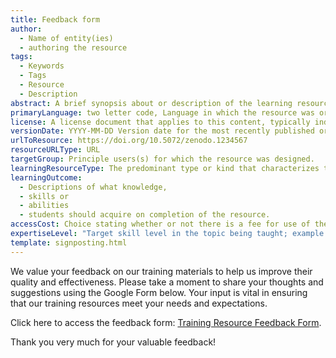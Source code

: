 ```yaml
---
title: Feedback form
author:
  - Name of entity(ies)
  - authoring the resource
tags:
  - Keywords
  - Tags
  - Resource
  - Description
abstract: A brief synopsis about or description of the learning resource.
primaryLanguage: two letter code, Language in which the resource was originally published or made available.
license: A license document that applies to this content, typically indicated by URL
versionDate: YYYY-MM-DD Version date for the most recently published or broadcast resource.
urlToResource: https://doi.org/10.5072/zenodo.1234567
resourceURLType: URL
targetGroup: Principle users(s) for which the resource was designed.
learningResourceType: The predominant type or kind that characterizes the learning resource.
learningOutcome:
  - Descriptions of what knowledge,
  - skills or
  - abilities
  - students should acquire on completion of the resource.
accessCost: Choice stating whether or not there is a fee for use of the resource (CV = Y/N/Maybe with recommendation that further explanation of “Maybe” goes in the Description field
expertiseLevel: "Target skill level in the topic being taught; example values include: beginner, intermediate, advanced"
template: signposting.html
---
```


We value your feedback on our training materials to help us improve their quality and effectiveness. Please take a moment to share your thoughts and suggestions using the Google Form below. Your input is vital in ensuring that our training resources meet your needs and expectations.

Click here to access the feedback form: [Training Resource Feedback Form](https://docs.google.com/forms/d/1ZupypXz6yZtrANBaCokdFLf1eMZxXwX42cLB_829Ewo/viewform?edit_requested=true).

Thank you very much for your valuable feedback!